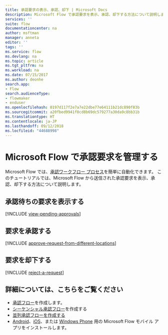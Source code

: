 ```yaml
---
title: 承認要求の表示、承認、却下 | Microsoft Docs
description: Microsoft Flow で承認要求を表示、承認、却下する方法について説明します。
services: ''
suite: flow
documentationcenter: na
author: msftman
manager: anneta
editor: ''
tags: ''
ms.service: flow
ms.devlang: na
ms.topic: article
ms.tgt_pltfrm: na
ms.workload: na
ms.date: 07/15/2017
ms.author: deonhe
search.app:
- Flow
search.audienceType:
- flowmaker
- enduser
ms.openlocfilehash: 0197d117f2e7a7e22dbe77e64111b21dc890f83b
ms.sourcegitcommit: a20fbed9941f0cd8b69dc579277a30da9c8bb31b
ms.translationtype: HT
ms.contentlocale: ja-JP
ms.lasthandoff: 09/12/2018
ms.locfileid: "44688998"
---
```

# <a name="manage-approval-requests-in-microsoft-flow"></a>Microsoft Flow で承認要求を管理する
Microsoft Flow では、[承認ワークフロー プロセス](modern-approvals.md)を簡単に自動化できます。 このチュートリアルでは、Microsoft Flow から送信された承認要求を表示、承認、却下する方法について説明します。

## <a name="view-pending-approval-requests"></a>承認待ちの要求を表示する
[!INCLUDE [view-pending-approvals](includes/view-pending-approvals.md)]

## <a name="approve-a-request"></a>要求を承認する
[!INCLUDE [approve-request-from-different-locations](includes/approve-request-from-different-locations.md)]

## <a name="reject-a-request"></a>要求を却下する
[!INCLUDE [reject-a-request](includes/reject-a-request.md)]

## <a name="learn-more"></a>詳細については、こちらをご覧ください
* [承認フロー](modern-approvals.md)を作成します。
* [シーケンシャル承認フロー](sequential-modern-approvals.md)を作成する
* [並列承認フローを作成する](parallel-modern-approvals.md)
* [Android](https://aka.ms/flowmobiledocsandroid)、[iOS](https://aka.ms/flowmobiledocsios)、または [Windows Phone](https://aka.ms/flowmobilewindows) 用の Microsoft Flow モバイル アプリをインストールします。

